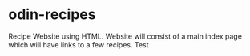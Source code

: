 # odin-recipes
Recipe Website using HTML. Website will consist of a main index page which will have links to a few recipes.
Test